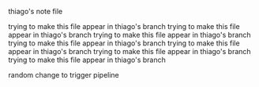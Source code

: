 thiago's note file

trying to make this file appear in thiago's branch
trying to make this file appear in thiago's branch
trying to make this file appear in thiago's branch
trying to make this file appear in thiago's branch
trying to make this file appear in thiago's branch
trying to make this file appear in thiago's branch
trying to make this file appear in thiago's branch


random change to trigger pipeline
